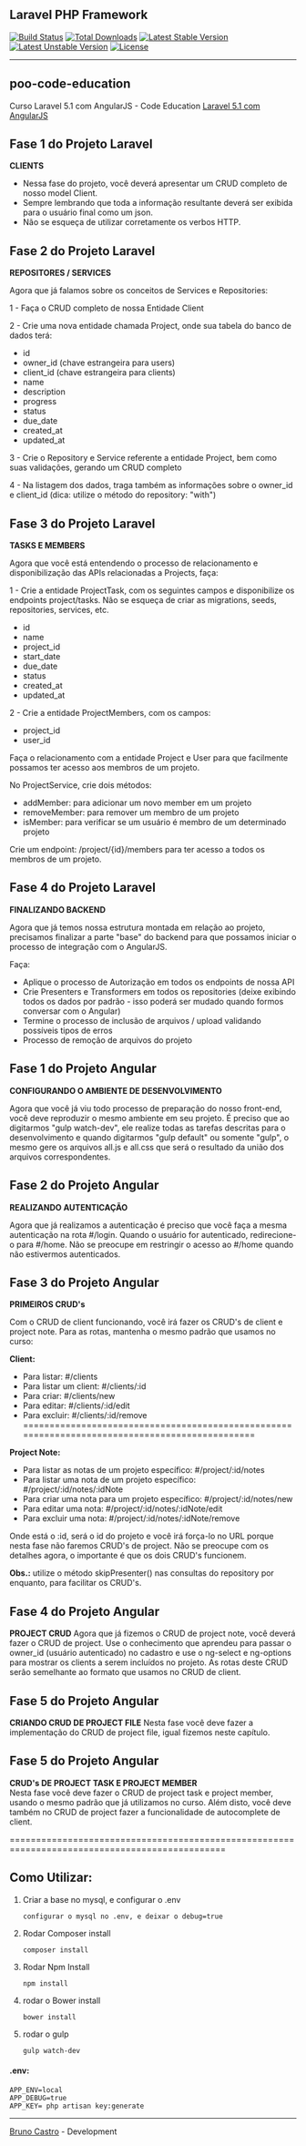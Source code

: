## Laravel PHP Framework

[![Build Status](https://travis-ci.org/laravel/framework.svg)](https://travis-ci.org/laravel/framework)
[![Total Downloads](https://poser.pugx.org/laravel/framework/d/total.svg)](https://packagist.org/packages/laravel/framework)
[![Latest Stable Version](https://poser.pugx.org/laravel/framework/v/stable.svg)](https://packagist.org/packages/laravel/framework)
[![Latest Unstable Version](https://poser.pugx.org/laravel/framework/v/unstable.svg)](https://packagist.org/packages/laravel/framework)
[![License](https://poser.pugx.org/laravel/framework/license.svg)](https://packagist.org/packages/laravel/framework)

<hr>

## poo-code-education
Curso Laravel 5.1 com AngularJS - Code Education [Laravel 5.1 com AngularJS](http://sites.code.education/laravel-com-angularjs/)

## Fase 1 do Projeto Laravel
<b>CLIENTS</b>
 
 - Nessa fase do projeto, você deverá apresentar um CRUD completo de nosso model Client.
 - Sempre lembrando que toda a informação resultante deverá ser exibida para o usuário final como um json.
 - Não se esqueça de utilizar corretamente os verbos HTTP.

## Fase 2 do Projeto Laravel
<b>REPOSITORES / SERVICES</b>
 
 Agora que já falamos sobre os conceitos de Services e Repositories:
   
 1 - Faça o CRUD completo de nossa Entidade Client
   
 2 - Crie uma nova entidade chamada Project, onde sua tabela do banco de dados terá:
   
   - id
   - owner_id (chave estrangeira para users)
   - client_id (chave estrangeira para clients)
   - name
   - description
   - progress
   - status
   - due_date
   - created_at
   - updated_at
   
 3 - Crie o Repository e Service referente a entidade Project, bem como suas validações, gerando um CRUD completo
   
 4 - Na listagem dos dados, traga também as informações sobre o owner_id e client_id (dica: utilize o método do repository: "with")
 
## Fase 3 do Projeto Laravel
<b>TASKS E MEMBERS</b>
  
 Agora que você está entendendo o processo de relacionamento e disponibilização das APIs relacionadas a Projects, faça:
 
 1 - Crie a entidade ProjectTask, com os seguintes campos e disponibilize os endpoints project/tasks.
 Não se esqueça de criar as migrations, seeds, repositories, services, etc.
 
 - id
 - name
 - project_id 
 - start_date
 - due_date
 - status
 - created_at
 - updated_at
 
 2 - Crie a entidade ProjectMembers, com os campos:
 
 - project_id
 - user_id
 
 Faça o relacionamento com a entidade Project e User para que facilmente possamos ter acesso aos membros de um projeto.
 
 No ProjectService, crie dois métodos:
 
 - addMember: para adicionar um novo member em um projeto
 - removeMember: para remover um membro de um projeto
 - isMember: para verificar se um usuário é membro de um determinado projeto
 
 Crie um endpoint: /project/{id}/members para ter acesso a todos os membros de um projeto. 
 
## Fase 4 do Projeto Laravel
<b>FINALIZANDO BACKEND</b>
  
 Agora que já temos nossa estrutura montada em relação ao projeto, precisamos finalizar a parte "base" do backend para que possamos iniciar o processo de integração com o AngularJS.

 Faça:

- Aplique o processo de Autorização em todos os endpoints de nossa API
- Crie Presenters e Transformers em todos os repositories (deixe exibindo todos os dados por padrão - isso poderá ser mudado quando formos conversar com o Angular)
- Termine o processo de inclusão de arquivos / upload validando possíveis tipos de erros
- Processo de remoção de arquivos do projeto

## Fase 1 do Projeto Angular
<b>CONFIGURANDO O AMBIENTE DE DESENVOLVIMENTO</b>
  
 Agora que você já viu todo processo de preparação do nosso front-end, você deve reproduzir o mesmo ambiente em seu projeto.
 É preciso que ao digitarmos "gulp watch-dev", ele realize todas as tarefas descritas para o desenvolvimento e quando
 digitarmos "gulp default" ou somente "gulp", o mesmo gere os arquivos all.js e all.css que será o resultado da união dos arquivos correspondentes.

## Fase 2 do Projeto Angular
 <b>REALIZANDO AUTENTICAÇÃO</b>

  Agora que já realizamos a autenticação é preciso que você faça a mesma autenticação na rota #/login.
  Quando o usuário for autenticado, redirecione-o para #/home. Não se preocupe em restringir o acesso ao #/home quando não estivermos
  autenticados.

## Fase 3 do Projeto Angular
 <b>PRIMEIROS CRUD's</b>

  Com o CRUD de client funcionando, você irá fazer os CRUD's de client e project note.
  Para as rotas, mantenha o mesmo padrão que usamos no curso:
  
  <b>Client:</b>
  
  - Para listar: #/clients
  - Para listar um client: #/clients/:id
  - Para criar: #/clients/new
  - Para editar: #/clients/:id/edit
  - Para excluir: #/clients/:id/remove  
  ===============================================================================================
  
 <b>Project Note:</b>
  
  - Para listar as notas de um projeto específico: #/project/:id/notes
  - Para listar uma nota de um projeto específico: #/project/:id/notes/:idNote
  - Para criar uma nota para um projeto específico: #/project/:id/notes/new
  - Para editar uma nota: #/project/:id/notes/:idNote/edit
  - Para excluir uma nota: #/project/:id/notes/:idNote/remove
  
  Onde está o :id, será o id do projeto e você irá força-lo no URL porque nesta fase não faremos CRUD's de project.
  Não se preocupe com os detalhes agora, o importante é que os dois CRUD's funcionem.
  
   
  <b>Obs.:</b> utilize o método skipPresenter() nas consultas do repository por enquanto, para facilitar os CRUD's.
 
## Fase 4 do Projeto Angular
 <b>PROJECT CRUD</b>
  Agora que já fizemos o CRUD de project note, você deverá fazer o CRUD de project.
  Use o conhecimento que aprendeu para passar o owner_id (usuário autenticado) no cadastro e use o ng-select e ng-options para mostrar os clients a serem incluídos no projeto.
  As rotas deste CRUD serão semelhante ao formato que usamos no CRUD de client.
  
## Fase 5 do Projeto Angular
 <b>CRIANDO CRUD DE PROJECT FILE</b>
  Nesta fase você deve fazer a implementação do CRUD de project file, igual fizemos neste capítulo.

## Fase 5 do Projeto Angular
 <b>CRUD's DE PROJECT TASK E PROJECT MEMBER</b>  
  Nesta fase você deve fazer o CRUD de project task e project member, usando o mesmo padrão que já utilizamos no curso. Além disto, você deve também no CRUD de project fazer a funcionalidade de autocomplete de client.
 

  ===============================================================================================
  
## Como Utilizar:

1. Criar a base no mysql, e configurar o .env

    ```
    configurar o mysql no .env, e deixar o debug=true
    ``` 
2. Rodar Composer install

    ```
    composer install
    ```   
3. Rodar Npm Install

    ```npm
    npm install
    ```
4. rodar o Bower install

    ```bower
    bower install
    ```
5. rodar o gulp

    ```gulp
    gulp watch-dev
    ```

#### .env:
```
APP_ENV=local
APP_DEBUG=true
APP_KEY= php artisan key:generate
``` 
 
 
 
 
------------------------------------------------------------------------------------------
[Bruno Castro](http://www.bhzautomacao.com.br) - Development